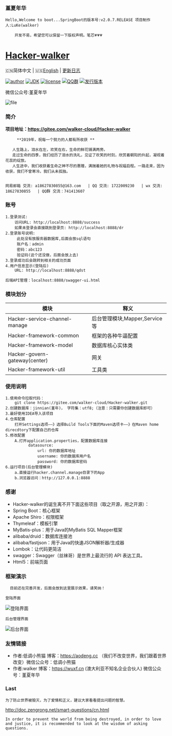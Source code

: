  
### 堇夏年华        
    

```
Hello,Welcome to boot...SpringBoot的版本号:v2.0.7.RELEASE 项目制作人:LuKe(walker)

    开发不易，希望您可以保留一下版权声明。笔芯💗💗💗
```
<h1><a href="#">Hacker-walker</a></h1>

🇨🇳简体中文 | 🇺🇸[English](./README-EN.md) | [更新日志](https://gitee.com/walker-cloud/Hacker-walker)

[![author](https://img.shields.io/badge/author-walker-blue.svg)](https://wuxf.cn)
[![JDK](https://img.shields.io/badge/JDK-1.8-orange.svg)](https://github.com/hacker-walker/Hacker-walker)
[![license](https://img.shields.io/badge/license-GPL--3.0-red.svg)](https://github.com/hacker-walker/Hacker-walker/releases/tag/3.0)
[![QQ群](https://img.shields.io/badge/chat-walkerQQ%E7%BE%A4-yellow.svg)](https://jq.qq.com/?_wv=1027&k=5mjexzD)
[![发行版本](https://img.shields.io/badge/release-3.0-green.svg)](https://github.com/hacker-walker/Hacker-walker/releases)  

微信公众号:堇夏年华

![file](https://images.gitee.com/uploads/images/2019/0610/161454_710bf233_2127888.png)


### 简介
   **项目地址：https://gitee.com/walker-cloud/Hacker-walker** 

         **2019年，祝每一个努力的人都有所收获 ** 

       人生路上，泪水在左，欢笑在右，生命的鲜花铺满两旁。
       走过生命的四季，我们经历了泪水的洗礼，见证了欢笑的时刻，欣赏着朝阳的升起，凝视着花蕊的绽放。
       人生途中，我们收获着生命之神不尽的惠赠，满揣着她的礼物与祝福启程。一路走来，因为收获，我们不曾寒冷，我们从未孤独。

       
    网易邮箱 交流: a18627830855@163.com   | QQ 交流: 1722009230   | wx 交流: 18627830855   | QQ群 交流：741413607


### 账号
    
```
1.登录测试:
	访问URL: http://localhost:8888/success
	如果未登录会直接跳到登录页: http://localhost:8888/dr
2.登录账号说明:
     此处没有放服务器数据库,后面会放sql语句
     账户名：admin
     密码：abc123
     验证码(这个还没做，后面会放上去)
3.登录成功后会跳转到相关的成功页面
4.用户信息显示(登陆后)
	URL: http://localhost:8888/qdst

后端API管理：localhost:8888/swagger-ui.html
```

### 模块划分
| 模块   | 释义   |
| -- | -- |
| Hacker-service-channel-manage  |  后台管理模块,Mapper,Service等 |
| Hacker-framework-common  | 框架的各种牛逼配置   |
| Hacker-framework-model  |  数据库核心实体类  |
| Hacker-govern-gateway(center)  |  网关  |
| Hacker-framework-util  |  工具类  |



### 使用说明 
```
1.使用命令拉取代码：
    git clone https://gitee.com/walker-cloud/Hacker-walker.git 
2.创建数据库：jinnian(堇年)， 字符集：utf8;（注意：只需要你创建数据库即可）
3.最好使用IDEA导入该项目
4.仓库配置
    打开Settings选项——》选择Build Tools下面的Maven选项卡——》在Maven home direcdtory下配置自己的仓库
5.修改配置
    A.打开application.properties，配置数据库连接
          datasource:
              url: 你的数据库地址
              username: 你的数据库用户名
              password: 你的数据库密码
6.运行项目(后台管理模块)
    a.直接运行hacker.channel.manage目录下的App
    b.浏览器访问：http://127.0.0.1:8888
```


### 感谢
- Hacker-walker的诞生离不开下面这些项目（取之开源，用之开源）：
- Spring Boot：核心框架
- Apache Shiro：权限框架
- Thymeleaf：模板引擎
- MyBatis-plus：用于Java的MyBatis SQL Mapper框架
- alibaba/druid：数据库连接池
- alibaba/fastjson：用于Java的快速JSON解析器/生成器
- Lombok：让代码更简洁
- swagger：Swagger（丝袜哥）是世界上最流行的 API 表达工具。
- Html5：前端页面


### 框架演示

```
  目前还在完善开发，后面会放到这里展示效果，请笑纳！
```
```
登陆界面
```
![登陆界面](https://images.gitee.com/uploads/images/2019/0610/180431_93d56664_2127888.png)
```
后台管理界面
```
![后台界面](https://images.gitee.com/uploads/images/2019/0613/111333_0edb6d4e_2127888.png)
### 友情链接

- 作者:低调小熊猫 博客：https://aodeng.cc （我们不改变世界，我们跟着世界改变）微信公众号：低调小熊猫   
- 作者:walker 博客：https://wuxf.cn (澳大利亚不知名企业合伙人) 微信公众号：堇夏年华

### Last
    为了防止世界被毁灭，为了爱情和正义，建议大家看看提出问题的智慧。
http://doc.zengrong.net/smart-questions/cn.html

    In order to prevent the world from being destroyed, in order to love and justice, it is recommended to look at the wisdom of asking questions.
